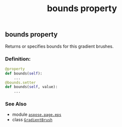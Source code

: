 ﻿---
title: bounds property
second_title: Aspose.Page for Python via .NET API References
description: 
type: docs
weight: 30
url: /python-net/aspose.page.eps/gradientbrush/bounds/
is_root: false
---

## bounds property


Returns or specifies bounds for this gradient brushes.
### Definition:
```python
@property
def bounds(self):
    ...
@bounds.setter
def bounds(self, value):
    ...
```

### See Also
* module [`aspose.page.eps`](../../)
* class [`GradientBrush`](/page/python-net/aspose.page.eps/gradientbrush)
